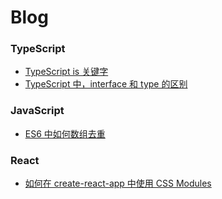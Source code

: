 # Blog

### TypeScript
* [TypeScript is 关键字](https://kuangpf.com/blog/2019/10/12/typescript-is-keyword/)
* [TypeScript 中，interface 和 type 的区别](https://kuangpf.com/blog/2019/07/18/typescript-interface-type-difference/)

### JavaScript
* [ES6 中如何数组去重](https://kuangpf.com/blog/2019/06/10/remove-array-duplicates/)

### React
* [如何在 create-react-app 中使用 CSS Modules](https://kuangpf.com/blog/2019/05/12/css-modules/)